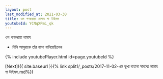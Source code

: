 ```yaml
---
layout: post
last_modified_at: 2021-03-30
title: ওম গণকরায়া নামায গা টাইমস
youtubeId: YCNqXPmi_qk
---
```

 
 
 ওম গণকরায়া নামায  
 
 -  যিনি আসুরাকে তাঁর বান্দা বানিয়েছিলেন 
 
  
 
  
 
 
 
 
 
 


{% include youtubePlayer.html id=page.youtubeId %}
 
[Next]({{ site.baseurl }}{% link  split1/_posts/2017-11-02-ওম ভুখা বাহানা সারথ্যে নামায গা টাইমস.md%})
 
